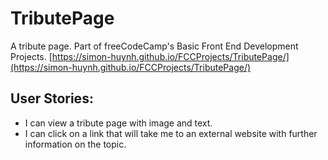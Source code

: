 # TributePage
A tribute page. Part of freeCodeCamp's Basic Front End Development Projects.
[https://simon-huynh.github.io/FCCProjects/TributePage/](https://simon-huynh.github.io/FCCProjects/TributePage/)
## User Stories:
* I can view a tribute page with image and text.
* I can click on a link that will take me to an external website with further information on the topic.
